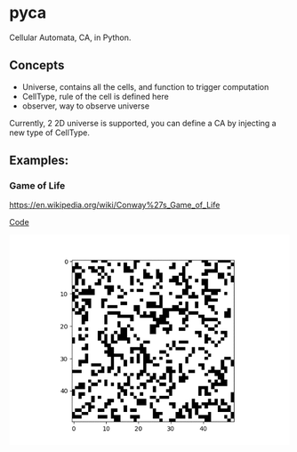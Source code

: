 # pyca

Cellular Automata, CA, in Python.

## Concepts

- Universe, contains all the cells, and function to trigger computation
- CellType, rule of the cell is defined here
- observer, way to observe universe

Currently, 2 2D universe is supported, you can define a CA by injecting a 
new type of CellType. 

## Examples:

### Game of Life

https://en.wikipedia.org/wiki/Conway%27s_Game_of_Life

[Code](./example/game_of_life.py)

![A random game of life](./assets/game_of_life.gif)

